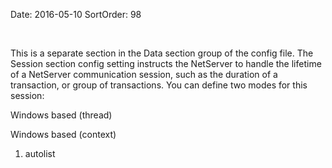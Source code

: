Date: 2016-05-10
SortOrder: 98

 

This is a separate section in the Data section group of the config file. The Session section config setting instructs the NetServer to handle the lifetime of a NetServer communication session, such as the duration of a transaction, or group of transactions. You can define two modes for this session:

Windows based (thread)

Windows based (context)

1. autolist
